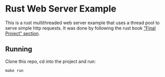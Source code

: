 # Rust Web Server Example

This is a rust multithreaded web server example that uses a thread pool to serve simple http requests.
It was done by following the rust book ["Final Project" section](https://doc.rust-lang.org/book/ch20-00-final-project-a-web-server.html).


## Running

Clone this repo, cd into the project and run:

    make run
